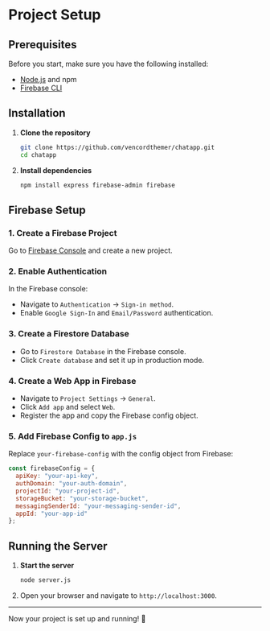 # Project Setup

## Prerequisites
Before you start, make sure you have the following installed:
- [Node.js](https://nodejs.org/) and npm
- [Firebase CLI](https://firebase.google.com/docs/cli)

## Installation

1. **Clone the repository**
   ```sh
   git clone https://github.com/vencordthemer/chatapp.git
   cd chatapp
   ```

2. **Install dependencies**
   ```sh
   npm install express firebase-admin firebase
   ```

## Firebase Setup

### 1. Create a Firebase Project
Go to [Firebase Console](https://console.firebase.google.com/) and create a new project.

### 2. Enable Authentication
In the Firebase console:
- Navigate to `Authentication` → `Sign-in method`.
- Enable `Google Sign-In` and `Email/Password` authentication.

### 3. Create a Firestore Database
- Go to `Firestore Database` in the Firebase console.
- Click `Create database` and set it up in production mode.

### 4. Create a Web App in Firebase
- Navigate to `Project Settings` → `General`.
- Click `Add app` and select `Web`.
- Register the app and copy the Firebase config object.

### 5. Add Firebase Config to `app.js`
Replace `your-firebase-config` with the config object from Firebase:

```js
const firebaseConfig = {
  apiKey: "your-api-key",
  authDomain: "your-auth-domain",
  projectId: "your-project-id",
  storageBucket: "your-storage-bucket",
  messagingSenderId: "your-messaging-sender-id",
  appId: "your-app-id"
};
```

## Running the Server

1. **Start the server**
   ```sh
   node server.js
   ```
2. Open your browser and navigate to `http://localhost:3000`.

---

Now your project is set up and running! 🎉

